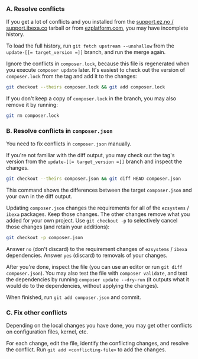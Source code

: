 ### A. Resolve conflicts

If you get a lot of conflicts and you installed from the [support.ez.no / support.ibexa.co](https://support.ibexa.co) tarball or from [ezplatform.com](https://ezplatform.com), you may have incomplete history.

To load the full history, run `git fetch upstream --unshallow` from the `update-[[= target_version =]]` branch, and run the merge again.

Ignore the conflicts in `composer.lock`, because this file is regenerated when you execute `composer update` later.
It's easiest to check out the version of `composer.lock` from the tag and add it to the changes:

``` bash
git checkout --theirs composer.lock && git add composer.lock
```

If you don't keep a copy of `composer.lock` in the branch, you may also remove it by running:

``` bash
git rm composer.lock
```

### B. Resolve conflicts in `composer.json`

You need to fix conflicts in `composer.json` manually.

If you're not familiar with the diff output, you may check out the tag's version from the `update-[[= target_version =]]` branch and inspect the changes.

``` bash
git checkout --theirs composer.json && git diff HEAD composer.json
```

This command shows the differences between the target `composer.json` and your own in the diff output.

Updating `composer.json` changes the requirements for all of the `ezsystems` / `ibexa`  packages.
Keep those changes.
The other changes remove what you added for your own project.
Use `git checkout -p` to selectively cancel those changes (and retain your additions):

``` bash
git checkout -p composer.json
```

Answer `no` (don't discard) to the requirement changes of `ezsystems` / `ibexa`  dependencies.
Answer `yes` (discard) to removals of your changes.

After you're done, inspect the file (you can use an editor or run `git diff composer.json`).
You may also test the file with `composer validate`, and test the dependencies by running `composer update --dry-run` (it outputs what it would do to the dependencies, without applying the changes).

When finished, run `git add composer.json` and commit.

### C. Fix other conflicts

Depending on the local changes you have done, you may get other conflicts on configuration files, kernel, etc.

For each change, edit the file, identify the conflicting changes, and resolve the conflict.
Run `git add <conflicting-file>` to add the changes.
